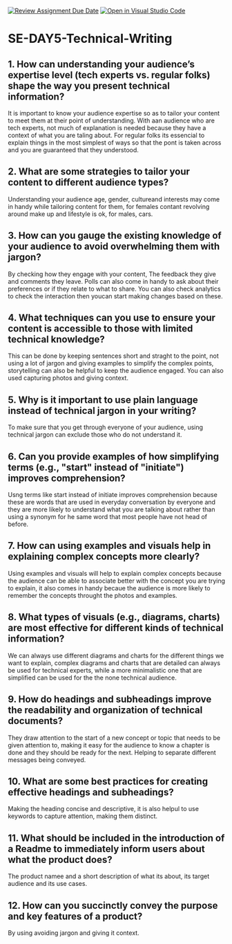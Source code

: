 [![Review Assignment Due Date](https://classroom.github.com/assets/deadline-readme-button-22041afd0340ce965d47ae6ef1cefeee28c7c493a6346c4f15d667ab976d596c.svg)](https://classroom.github.com/a/zsAR-pyY)
[![Open in Visual Studio Code](https://classroom.github.com/assets/open-in-vscode-2e0aaae1b6195c2367325f4f02e2d04e9abb55f0b24a779b69b11b9e10269abc.svg)](https://classroom.github.com/online_ide?assignment_repo_id=18671090&assignment_repo_type=AssignmentRepo)
# SE-DAY5-Technical-Writing
## 1. How can understanding your audience’s expertise level (tech experts vs. regular folks) shape the way you present technical information?
It is important to know your audience expertise so as to tailor your content to meet them at their point of understanding. With aan audience who are tech experts, not much of explanation is needed because they have a context of what you are taling about. For regular folks its essencial to explain things in the most simplest of ways so that the pont is taken across and you are guaranteed that they understood.

## 2. What are some strategies to tailor your content to different audience types?
Understanding your audience age, gender, cultureand interests may come in handy while tailoring content for them, for females contant revolving around make up and lifestyle is ok, for males, cars. 

## 3. How can you gauge the existing knowledge of your audience to avoid overwhelming them with jargon?
By checking how they engage with your content, The feedback they give and comments they leave. Polls can also come in handy to ask about their preferences or if they relate to what to share. You can also check analytics to check the interaction then youcan start making changes based on these.

## 4. What techniques can you use to ensure your content is accessible to those with limited technical knowledge?
This can be done by keeping sentences short and straght to the point, not using a lot of jargon and giving examples to simplify the complex points, storytelling can also be helpful to keep the audience engaged. You can also used capturing photos and giving context.

## 5. Why is it important to use plain language instead of technical jargon in your writing?
To make sure that you get through everyone of your audience, using technical jargon can exclude those who do not understand it. 

## 6. Can you provide examples of how simplifying terms (e.g., "start" instead of "initiate") improves comprehension?
Usng terms like start instead of initiate improves comprehension because these are words that are used in everyday conversation by everyone and they are more likely to understand what you are talking about rather than using a synonym for he same word that most people have not head of before.

## 7. How can using examples and visuals help in explaining complex concepts more clearly?
Using examples and visuals will help to explain complex concepts because the audience can be able to associate better with the concept you are trying to explain, it also comes in handy becaue the audience is more likely to remember the concepts throught the photos and examples.

## 8. What types of visuals (e.g., diagrams, charts) are most effective for different kinds of technical information?
We can always use different diagrams and charts for the different things we want to explain, complex diagrams and charts that are detailed can always be used for technical experts, while a more minimalistic one that are simplified can be used for the the none technical audience.

## 9. How do headings and subheadings improve the readability and organization of technical documents?
They draw attention to the start of a new concept or topic that needs to be given attention to, making it easy for the audience to know a chapter is done and they should be ready for the next. Helping to separate different messages being conveyed. 

## 10. What are some best practices for creating effective headings and subheadings?
Making the heading concise and descriptive, it is also helpul to use keywords to capture attention, making them distinct.

## 11. What should be included in the introduction of a Readme to immediately inform users about what the product does?
The product namee and a short description of what its about, its target audience and its use cases. 

## 12. How can you succinctly convey the purpose and key features of a product?
By using avoiding jargon and giving it context.

